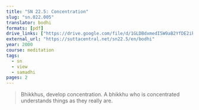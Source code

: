 ```yaml
---
title: "SN 22.5: Concentration"
slug: "sn.022.005"
translator: bodhi
formats: [pdf]
drive_links: ["https://drive.google.com/file/d/1GLDBdxmedI5W9aB2YfDE2ikhwAYCLDNX"]
external_url: "https://suttacentral.net/sn22.5/en/bodhi"
year: 2000
course: meditation
tags:
  - sn
  - view
  - samadhi
pages: 2
---
```


> Bhikkhus, develop concentration. A bhikkhu who is concentrated understands things as they really are.
